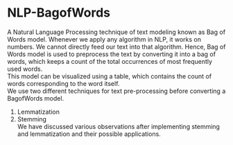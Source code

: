# NLP-BagofWords
 A Natural Language Processing technique of text modeling known as Bag of Words model. Whenever we apply any algorithm in NLP, it works on numbers. We cannot directly feed our text into that algorithm. Hence, Bag of Words model is used to preprocess the text by converting it into a bag of words, which keeps a count of the total occurrences of most frequently used words.  
 This model can be visualized using a table, which contains the count of words corresponding to the word itself.  
 We use two different techniques for text pre-processing before converting a BagofWords model.  
 1. Lemmatization
 2. Stemming  
 We have discussed various observations after implementing stemming and lemmatization and their possible applications.
